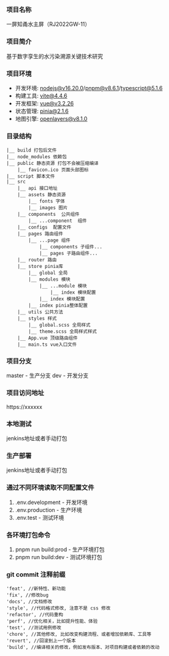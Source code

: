 ### 项目名称

一屏知甬水主屏（RJ2022GW-11）

### 项目简介

基于数字孪生的水污染溯源关键技术研究

### 项目环境

- 开发环境: nodejs@v16.20.0/pnpm@v8.6.1/typescript@5.1.6
- 构建工具: vite@4.4.6
- 开发框架: vue@v3.2.26
- 状态管理: pinia@2.1.6
- 地图引擎: openlayers@v8.1.0

### 目录结构

```
|__ build 打包后文件
|__ node_modules 依赖包
|__ public 静态资源 打包不会被压缩编译
    |__ favicon.ico 页面头部图标
|__ script 脚本文件
|__ src
    |__ api 接口地址
    |__ assets 静态资源
        |__ fonts 字体
        |__ images 图片
    |__ components  公共组件
        |__ ...component  组件
    |__ configs  配置文件
    |__ pages 路由组件
        |__ ...page 组件
            |__ components 子组件...
            |__ pages 子路由组件...
    |__ router 路由
    |__ store pinia库
        |__ global 全局
        |__ modules 模块
            |__ ...module 模块
                |__ index 模块配置
            |__ index 模块配置
        |__ index pinia整体配置
    |__ utils 公共方法
    |__ styles 样式
        |__ global.scss 全局样式
        |__ theme.scss 全局样式样式
    |__ App.vue 顶级路由组件
    |__ main.ts vue入口文件
```

### 项目分支

master - 生产分支
dev - 开发分支

### 项目访问地址

https://xxxxxx

### 本地测试

jenkins地址或者手动打包

### 生产部署

jenkins地址或者手动打包

### 通过不同环境读取不同配置文件

1. .env.development - 开发环境
2. .env.production - 生产环境
3. .env.test - 测试环境

### 各环境打包命令

1. pnpm run build:prod - 生产环境打包
2. pnpm run build:dev - 测试环境打包

### git commit 注释前缀

```
'feat', //新特性、新功能
'fix', //修改bug
'docs', //文档修改
'style', //代码格式修改, 注意不是 css 修改
'refactor', //代码重构
'perf', //优化相关，比如提升性能、体验
'test', //测试用例修改
'chore', //其他修改, 比如改变构建流程、或者增加依赖库、工具等
'revert', //回滚到上一个版本
'build', //编译相关的修改，例如发布版本、对项目构建或者依赖的改动
```
